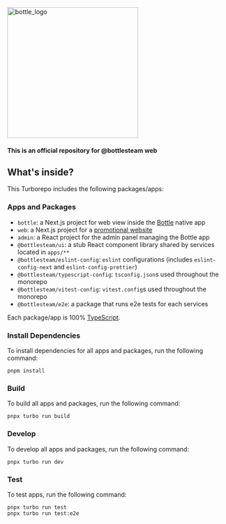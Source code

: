 <img width="300" alt="bottle_logo" src="https://github.com/user-attachments/assets/a44026e9-981b-42d0-bbd1-4bcad9b2e58c">


#### This is an official repository for @bottlesteam web

## What's inside?

This Turborepo includes the following packages/apps:

### Apps and Packages

- `bottle`: a Next.js project for web view inside the [Bottle](https://bottle.bottles.asia/login) native app
- `web`: a Next.js project for a [promotional website](https://bottles.asia)
- `admin`: a React project for the admin panel managing the Bottle app 
- `@bottlesteam/ui`: a stub React component library shared by services located in `apps/**`
- `@bottlesteam/eslint-config`: `eslint` configurations (includes `eslint-config-next` and `eslint-config-prettier`)
- `@bottlesteam/typescript-config`: `tsconfig.json`s used throughout the monorepo
- `@bottlesteam/vitest-config`: `vitest.config`s used throughout the monorepo
- `@bottlesteam/e2e`: a package that runs e2e tests for each services

Each package/app is 100% [TypeScript](https://www.typescriptlang.org/).

### Install Dependencies

To install dependencies for all apps and packages, run the following command:

```
pnpm install
```

### Build

To build all apps and packages, run the following command:

```
pnpx turbo run build
```

### Develop

To develop all apps and packages, run the following command:

```
pnpx turbo run dev
```

### Test

To test apps, run the following command:

```
pnpx turbo run test
pnpx turbo run test:e2e
```


